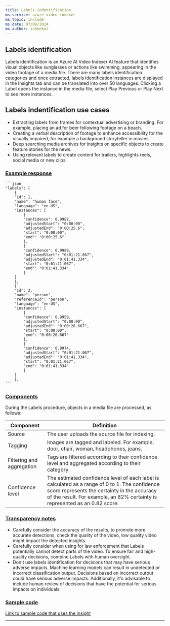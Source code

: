 ```yaml
---
title: Labels indentification
ms.service: azure-video-indexer
ms.topic: include
ms.date: 07/09/2024
ms.author: inhenkel
---
```


## Labels identification

Labels identification is an Azure AI Video Indexer AI feature that identifies visual objects like sunglasses or actions like swimming, appearing in the video footage of a media file. There are many labels identification categories and once extracted, labels identification instances are displayed in the Insights tab and can be translated into over 50 languages. Clicking a Label opens the instance in the media file, select Play Previous or Play Next to see more instances.

## Labels indentification use cases 

- Extracting labels from frames for contextual advertising or branding. For example, placing an ad for beer following footage on a beach.
- Creating a verbal description of footage to enhance accessibility for the visually impaired, for example a background storyteller in movies. 
- Deep searching media archives for insights on specific objects to create feature stories for the news.
- Using relevant labels to create content for trailers, highlights reels, social media or new clips.

### [Example response](#tab/labelsresponse)

    ```json
    "labels": [
        {
        "id": 1,
        "name": "human face",
        "language": "en-US",
        "instances": [
            {
            "confidence": 0.9987,
            "adjustedStart": "0:00:00",
            "adjustedEnd": "0:00:25.6",
            "start": "0:00:00",
            "end": "0:00:25.6"
            },
            {
            "confidence": 0.9989,
            "adjustedStart": "0:01:21.067",
            "adjustedEnd": "0:01:41.334",
            "start": "0:01:21.067",
            "end": "0:01:41.334"
            }
        ]
        },
        {
        "id": 2,
        "name": "person",
        "referenceId": "person",
        "language": "en-US",
        "instances": [
            {
            "confidence": 0.9959,
            "adjustedStart": "0:00:00",
            "adjustedEnd": "0:00:26.667",
            "start": "0:00:00",
            "end": "0:00:26.667"
            },
            {
            "confidence": 0.9974,
            "adjustedStart": "0:01:21.067",
            "adjustedEnd": "0:01:41.334",
            "start": "0:01:21.067",
            "end": "0:01:41.334"
            }
        ]
        },
    ``` 

### [Components](#tab/labelscomponents) 

During the Labels procedure, objects in a media file are processed, as follows:

|Component|Definition|
|---|---|
|Source	|The user uploads the source file for indexing. |
|Tagging|	Images are tagged and labeled. For example, door, chair, woman, headphones, jeans. |
|Filtering and aggregation	|Tags are filtered according to their confidence level and aggregated according to their category.|
|Confidence level|	The estimated confidence level of each label is calculated as a range of 0 to 1. The confidence score represents the certainty in the accuracy of the result. For example, an 82% certainty is represented as an 0.82 score.|

### [Transparency notes](#tab/labelstransnote)

- Carefully consider the accuracy of the results, to promote more accurate detections, check the quality of the video, low quality video might impact the detected insights. 
- Carefully consider when using for law enforcement that Labels potentially cannot detect parts of the video. To ensure fair and high-quality decisions, combine Labels with human oversight. 
- Don't use labels identification for decisions that may have serious adverse impacts. Machine learning models can result in undetected or incorrect classification output. Decisions based on incorrect output could have serious adverse impacts. Additionally, it's advisable to include human review of decisions that have the potential for serious impacts on individuals. 

### [Sample code](#tab/labelssamplecode)

[Link to sample code that uses the insight](#)

---

